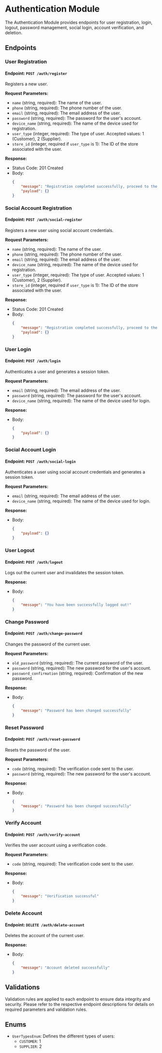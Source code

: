# Authentication Module

The Authentication Module provides endpoints for user registration, login, logout, password management, social login, account verification, and deletion.

## Endpoints

### User Registration

#### Endpoint: `POST /auth/register`

Registers a new user.

**Request Parameters:**
- `name` (string, required): The name of the user.
- `phone` (string, required): The phone number of the user.
- `email` (string, required): The email address of the user.
- `password` (string, required): The password for the user's account.
- `device_name` (string, required): The name of the device used for registration.
- `user_type` (integer, required): The type of user. Accepted values: 1 (Customer), 2 (Supplier).
- `store_id` (integer, required if `user_type` is 1): The ID of the store associated with the user.

**Response:**
- Status Code: 201 Created
- Body:
  ```json
  {
      "message": "Registration completed successfully, proceed to the next step",
      "payload": {}
  }
  ```

### Social Account Registration

#### Endpoint: `POST /auth/social-register`

Registers a new user using social account credentials.

**Request Parameters:**
- `name` (string, required): The name of the user.
- `phone` (string, required): The phone number of the user.
- `email` (string, required): The email address of the user.
- `device_name` (string, required): The name of the device used for registration.
- `user_type` (integer, required): The type of user. Accepted values: 1 (Customer), 2 (Supplier).
- `store_id` (integer, required if `user_type` is 1): The ID of the store associated with the user.

**Response:**
- Status Code: 201 Created
- Body:
  ```json
  {
      "message": "Registration completed successfully, proceed to the next step",
      "payload": {}
  }
  ```

### User Login

#### Endpoint: `POST /auth/login`

Authenticates a user and generates a session token.

**Request Parameters:**
- `email` (string, required): The email address of the user.
- `password` (string, required): The password for the user's account.
- `device_name` (string, required): The name of the device used for login.

**Response:**
- Body:
  ```json
  {
      "payload": {}
  }
  ```

### Social Account Login

#### Endpoint: `POST /auth/social-login`

Authenticates a user using social account credentials and generates a session token.

**Request Parameters:**
- `email` (string, required): The email address of the user.
- `device_name` (string, required): The name of the device used for login.

**Response:**
- Body:
  ```json
  {
      "payload": {}
  }
  ```

### User Logout

#### Endpoint: `POST /auth/logout`

Logs out the current user and invalidates the session token.

**Response:**
- Body:
  ```json
  {
      "message": "You have been successfully logged out!"
  }
  ```

### Change Password

#### Endpoint: `POST /auth/change-password`

Changes the password of the current user.

**Request Parameters:**
- `old_password` (string, required): The current password of the user.
- `password` (string, required): The new password for the user's account.
- `password_confirmation` (string, required): Confirmation of the new password.

**Response:**
- Body:
  ```json
  {
      "message": "Password has been changed successfully"
  }
  ```

### Reset Password

#### Endpoint: `POST /auth/reset-password`

Resets the password of the user.

**Request Parameters:**
- `code` (string, required): The verification code sent to the user.
- `password` (string, required): The new password for the user's account.

**Response:**
- Body:
  ```json
  {
      "message": "Password has been changed successfully"
  }
  ```

### Verify Account

#### Endpoint: `POST /auth/verify-account`

Verifies the user account using a verification code.

**Request Parameters:**
- `code` (string, required): The verification code sent to the user.

**Response:**
- Body:
  ```json
  {
      "message": "Verification successful"
  }
  ```

### Delete Account

#### Endpoint: `DELETE /auth/delete-account`

Deletes the account of the current user.

**Response:**
- Body:
  ```json
  {
      "message": "Account deleted successfully"
  }
  ```

## Validations

Validation rules are applied to each endpoint to ensure data integrity and security. Please refer to the respective endpoint descriptions for details on required parameters and validation rules.

## Enums

- `UserTypesEnum`: Defines the different types of users:
  - `CUSTOMER`: 1
  - `SUPPLIER`: 2